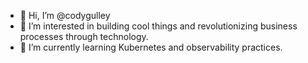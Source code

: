 - 👋 Hi, I’m @codygulley
- 👀 I’m interested in building cool things and revolutionizing business processes through technology.
- 🌱 I’m currently learning Kubernetes and observability practices.

<!---
codygulley/codygulley is a ✨ special ✨ repository because its `README.md` (this file) appears on your GitHub profile.
You can click the Preview link to take a look at your changes.
--->
